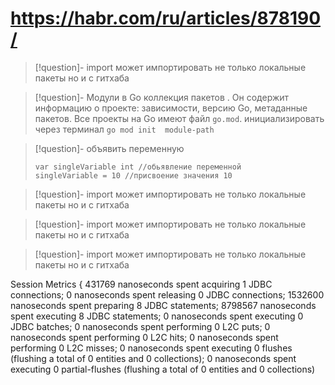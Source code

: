 # https://habr.com/ru/articles/878190/ 

>[!question]- import
>может импортировать не только локальные пакеты но и с гитхаба

>[!question]- Модули в Go
>коллекция пакетов . Он содержит информацию о проекте: зависимости, версию Go, метаданные пакетов. Все проекты на Go имеют файл `go.mod`.
>инициализировать через терминал 
>```go mod init  module-path ```

>[!question]-  объявить переменную
>```
>var singleVariable int //обьявление переменной  
>singleVariable = 10 //присвоение значения 10
>```



>[!question]- import
>может импортировать не только локальные пакеты но и с гитхаба

>[!question]- import
>может импортировать не только локальные пакеты но и с гитхаба

>[!question]- import
>может импортировать не только локальные пакеты но и с гитхаба







Session Metrics {
    431769 nanoseconds spent acquiring 1 JDBC connections;
    0 nanoseconds spent releasing 0 JDBC connections;
    1532600 nanoseconds spent preparing 8 JDBC statements;
    8798567 nanoseconds spent executing 8 JDBC statements;
    0 nanoseconds spent executing 0 JDBC batches;
    0 nanoseconds spent performing 0 L2C puts;
    0 nanoseconds spent performing 0 L2C hits;
    0 nanoseconds spent performing 0 L2C misses;
    0 nanoseconds spent executing 0 flushes (flushing a total of 0 entities and 0 collections);
    0 nanoseconds spent executing 0 partial-flushes (flushing a total of 0 entities and 0 collections)